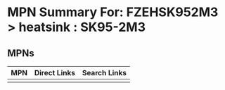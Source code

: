 



# MPN Summary For: FZEHSK952M3 > heatsink : SK95-2M3

## MPNs
  

|MPN|Direct Links|Search Links|
| :--- | :--- | :--- |
||||
